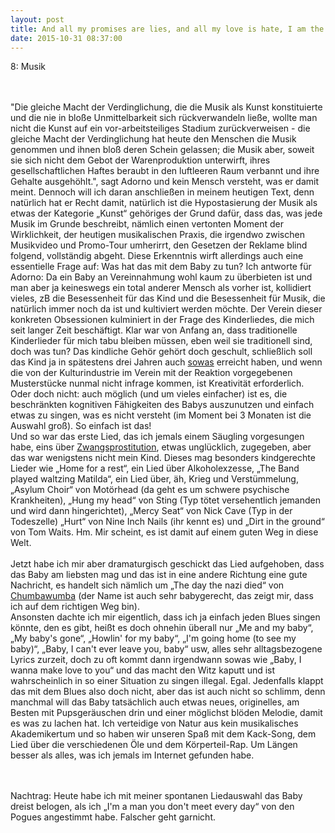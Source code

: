 ```yaml
---
layout: post
title: And all my promises are lies, and all my love is hate, I am the politician, and I decide your fate (L. Kilmister, again)
date: 2015-10-31 08:37:00
---
```




8: Musik	<br><br><br>

"Die gleiche Macht der Verdinglichung, die die Musik als Kunst konstituierte und die nie in bloße Unmittelbarkeit sich rückverwandeln ließe, wollte man nicht die Kunst auf ein vor-arbeitsteiliges Stadium zurückverweisen - die gleiche Macht der Verdinglichung hat heute den Menschen die Musik genommen und ihnen bloß deren Schein gelassen; die Musik aber, soweit sie sich nicht dem Gebot der Warenproduktion unterwirft, ihres gesellschaftlichen Haftes beraubt in den luftleeren Raum verbannt und ihre Gehalte ausgehöhlt.", sagt Adorno und kein Mensch versteht, was er damit meint. Dennoch will ich daran anschließen in meinem heutigen Text, denn natürlich hat er Recht damit, natürlich ist die Hypostasierung der Musik als etwas der Kategorie „Kunst“ gehöriges der Grund dafür, dass das, was jede Musik im Grunde beschreibt, nämlich einen vertonten Moment der Wirklichkeit, der heutigen musikalischen Praxis, die irgendwo zwischen Musikvideo und Promo-Tour umherirrt, den Gesetzen der Reklame blind folgend, vollständig abgeht. Diese Erkenntnis wirft allerdings auch eine essentielle Frage auf: Was hat das mit dem Baby zu tun? Ich antworte für Adorno:
Da ein Baby an Vereinnahmung wohl kaum zu überbieten ist und man aber ja keineswegs ein total anderer Mensch als vorher ist, kollidiert vieles, zB die Besessenheit für das Kind und die Besessenheit für Musik, die natürlich immer noch da ist und kultiviert werden möchte. Der Verein dieser konkreten Obsessionen kulminiert in der Frage des Kinderliedes, die mich seit langer Zeit beschäftigt. Klar war von Anfang an, dass traditionelle Kinderlieder für mich tabu bleiben müssen, eben weil sie traditionell sind, doch was tun? Das kindliche Gehör gehört doch geschult, schließlich soll das Kind ja in spätestens drei Jahren auch [sowas](https://www.youtube.com/watch?v=JN2SQ4m7M04) erreicht haben, und wenn die von der Kulturindustrie im Verein mit der Reaktion vorgegebenen Musterstücke nunmal nicht infrage kommen, ist Kreativität erforderlich. Oder doch nicht: auch möglich (und um vieles einfacher) ist es, die beschränkten kognitiven Fähigkeiten des Babys auszunutzen und einfach etwas zu singen, was es nicht versteht (im Moment bei 3 Monaten ist die Auswahl groß). So einfach ist das! <br>
Und so war das erste Lied, das ich jemals einem Säugling vorgesungen habe, eins über [Zwangsprostitution](http://www.metrolyrics.com/the-old-main-drag-lyrics-pogues.html?ModPagespeed=noscript), etwas unglücklich, zugegeben, aber das war wenigstens nicht mein Kind. 
Dieses mag besonders kindgerechte Lieder wie „Home for a rest“, ein Lied über Alkoholexzesse,  „The Band played waltzing Matilda“, ein Lied über, äh, Krieg und Verstümmelung, „Asylum Choir“ von Motörhead (da geht es um schwere psychische Krankheiten), „Hung my head“ von Sting (Typ tötet versehentlich jemanden und wird dann hingerichtet), „Mercy Seat“ von Nick Cave (Typ in der Todeszelle) „Hurt“ von Nine Inch Nails (ihr kennt es) und „Dirt in the ground“ von Tom Waits. Hm. Mir scheint, es ist damit auf einem guten Weg in diese Welt.<br>
<br>
Jetzt habe ich mir aber dramaturgisch geschickt das Lied aufgehoben, dass das Baby am liebsten mag und das ist in eine andere Richtung eine gute Nachricht, es handelt sich nämlich um „The day the nazi died“ von [Chumbawumba](https://www.youtube.com/watch?v=OLkPwxcIji0) (der Name ist auch sehr babygerecht, das zeigt mir, dass ich auf dem richtigen Weg bin).<br>
Ansonsten dachte ich mir eigentlich, dass ich ja einfach jeden Blues singen könnte, den es gibt, heißt es doch ohnehin überall nur „Me and my baby“, „My baby's gone“, „Howlin' for my baby“, „I'm going home (to see my baby)“, „Baby, I can't ever leave you, baby“ usw, alles sehr alltagsbezogene Lyrics zurzeit, doch zu oft kommt dann irgendwann sowas wie „Baby, I wanna make love to you“ und das macht den Witz kaputt und ist wahrscheinlich in so einer Situation zu singen illegal. Egal. Jedenfalls klappt das mit dem Blues also doch nicht, aber das ist auch nicht so schlimm, denn manchmal will das Baby tatsächlich auch etwas neues, originelles, am Besten mit Pupsgeräuschen drin und einer möglichst blöden Melodie, damit es was zu lachen hat. Ich verteidige von Natur aus kein musikalisches Akademikertum und so haben wir unseren Spaß mit dem Kack-Song, dem Lied über die verschiedenen Öle und dem Körperteil-Rap. Um Längen besser als alles, was ich jemals im Internet gefunden habe. <br>

<br><br>
Nachtrag: Heute habe ich mit meiner spontanen Liedauswahl das Baby dreist belogen, als ich „I'm a man you don't meet every day“ von den Pogues angestimmt habe. Falscher geht garnicht.
